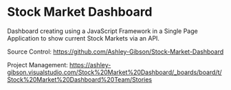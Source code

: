 # Stock Market Dashboard
Dashboard creating using a JavaScript Framework in a Single Page Application to show current Stock Markets via an API.

Source Control: https://github.com/Ashley-Gibson/Stock-Market-Dashboard

Project Management: https://ashley-gibson.visualstudio.com/Stock%20Market%20Dashboard/_boards/board/t/Stock%20Market%20Dashboard%20Team/Stories
